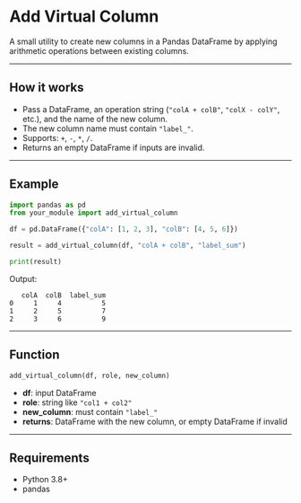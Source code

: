 # Add Virtual Column

A small utility to create new columns in a Pandas DataFrame by applying arithmetic operations between existing columns.

---

## How it works

* Pass a DataFrame, an operation string (`"colA + colB"`, `"colX - colY"`, etc.), and the name of the new column.
* The new column name must contain `"label_"`.
* Supports: `+`, `-`, `*`, `/`.
* Returns an empty DataFrame if inputs are invalid.

---

## Example

```python
import pandas as pd
from your_module import add_virtual_column

df = pd.DataFrame({"colA": [1, 2, 3], "colB": [4, 5, 6]})

result = add_virtual_column(df, "colA + colB", "label_sum")

print(result)
```

Output:

```
   colA  colB  label_sum
0     1     4          5
1     2     5          7
2     3     6          9
```

---

## Function

```python
add_virtual_column(df, role, new_column)
```

* **df**: input DataFrame
* **role**: string like `"col1 + col2"`
* **new_column**: must contain `"label_"`
* **returns**: DataFrame with the new column, or empty DataFrame if invalid

---

## Requirements

* Python 3.8+
* pandas
